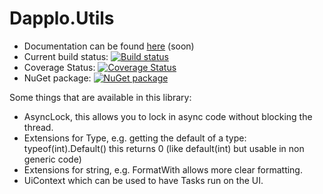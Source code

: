 # Dapplo.Utils


- Documentation can be found [here](http://www.dapplo.net/blocks/Dapplo.Utils) (soon)
- Current build status: [![Build status](https://ci.appveyor.com/api/projects/status/yyieit327n41qijc?svg=true)](https://ci.appveyor.com/project/dapplo/dapplo-utils)
- Coverage Status: [![Coverage Status](https://coveralls.io/repos/github/dapplo/Dapplo.Utils/badge.svg?branch=master)](https://coveralls.io/github/dapplo/Dapplo.Utils?branch=master)
- NuGet package: [![NuGet package](https://badge.fury.io/nu/Dapplo.Utils.svg)](https://badge.fury.io/nu/Dapplo.Utils)

Some things that are available in this library:
- AsyncLock, this allows you to lock in async code without blocking the thread.
- Extensions for Type, e.g. getting the default of a type: typeof(int).Default() this returns 0 (like default(int) but usable in non generic code)
- Extensions for string, e.g. FormatWith allows more clear formatting.
- UiContext which can be used to have Tasks run on the UI.